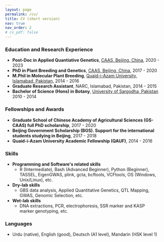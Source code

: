 ```yaml
---
layout: page
permalink: /cv/
title: CV (short version)
nav: true
nav_order: 2
# cv_pdf: false
---
```


### **Education and Research Experience**

- **Post-Doc in Applied Quantiative Genetics**, [CAAS, Beijing, China](https://www.caas.cn/), 2020 - 2023
- **PhD in Plant Breeding and Genetics**, [CAAS, Beijing, China](https://www.caas.cn/), 2017 - 2020
- **M.Phil in Molecular Plant Breeding**, [Quaid-i-Azam University, Islamabad, Pakistan](http://qau.edu.pk/), 2014 - 2016
- **Graduate Research Assistant**, NARC, Islamabad, Pakistan, 2014 - 2015
- **Bachelor of Science (Hons) in Botany**, [University of Sargodha, Pakistan](https://su.edu.pk/) 2010 - 2014

### **Fellowships and Awards**

- **Graduate School of Chinese Academy of Agricultural Sciences (GS-CAAS) full PhD scholarship**, 2017 - 2020
- **Beijing Government Scholarship (BGS). Support for the international students studying in Beijing**, 2017 - 2018
- **Quaid-i-Azam University Academic Fellowship (QAUF)**, 2014 - 2016


### **Skills**
 
- **Programming and Software's related skills**
    - R (Intermediate), Bash (Advanced Beginner), Python (Beginner), TASSEL, EigenGWAS, plink, gcta, bcftools, VCFtools, OS (Windows, Unix/Linux), etc.
- **Dry-lab skills**
    - GBS data analysis, Applied Quantitative Genetics, QTL Mapping, GWAS, Genomic Selection, etc.
- **Wet-lab skills**
    -  DNA extractions, PCR, electrophoresis, SSR marker and KASP marker genotyping, etc.

### **Languages**
- Urdu (native), English (good), Deutsch (A1 level), Mandarin (HSK level 1)
